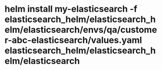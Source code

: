 # helm install my-elasticsearch -f elasticsearch_helm/elasticsearch_helm/elasticsearch/envs/qa/customer-abc-elasticsearch/values.yaml elasticsearch_helm/elasticsearch_helm/elasticsearch
